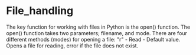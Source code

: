# File_handling
The key function for working with files in Python is the open() function. The open() function takes two parameters; filename, and mode. There are four different methods (modes) for opening a file: "r" - Read - Default value. Opens a file for reading, error if the file does not exist.
